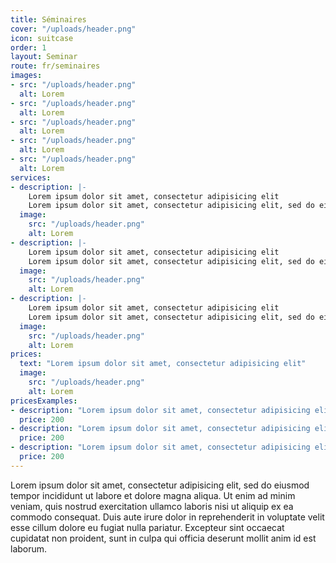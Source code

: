 ```yaml
---
title: Séminaires
cover: "/uploads/header.png"
icon: suitcase
order: 1
layout: Seminar
route: fr/seminaires
images:
- src: "/uploads/header.png"
  alt: Lorem
- src: "/uploads/header.png"
  alt: Lorem
- src: "/uploads/header.png"
  alt: Lorem
- src: "/uploads/header.png"
  alt: Lorem
- src: "/uploads/header.png"
  alt: Lorem
services:
- description: |-
    Lorem ipsum dolor sit amet, consectetur adipisicing elit  
    Lorem ipsum dolor sit amet, consectetur adipisicing elit, sed do eiusmod tempor incididunt ut labore et dolore magna aliqua. Ut enim ad minim veniam, quis nostrud exercitation ullamco laboris nisi ut aliquip ex ea commodo consequat. Duis aute irure dolor in reprehenderit in voluptate velit esse cillum dolore eu fugiat nulla pariatur. Excepteur sint occaecat cupidatat non proident, sunt in culpa qui officia deserunt mollit anim id est laborum.
  image:
    src: "/uploads/header.png"
    alt: Lorem
- description: |-
    Lorem ipsum dolor sit amet, consectetur adipisicing elit  
    Lorem ipsum dolor sit amet, consectetur adipisicing elit, sed do eiusmod tempor incididunt ut labore et dolore magna aliqua. Ut enim ad minim veniam, quis nostrud exercitation ullamco laboris nisi ut aliquip ex ea commodo consequat. Duis aute irure dolor in reprehenderit in voluptate velit esse cillum dolore eu fugiat nulla pariatur. Excepteur sint occaecat cupidatat non proident, sunt in culpa qui officia deserunt mollit anim id est laborum.
  image:
    src: "/uploads/header.png"
    alt: Lorem
- description: |-
    Lorem ipsum dolor sit amet, consectetur adipisicing elit  
    Lorem ipsum dolor sit amet, consectetur adipisicing elit, sed do eiusmod tempor incididunt ut labore et dolore magna aliqua. Ut enim ad minim veniam, quis nostrud exercitation ullamco laboris nisi ut aliquip ex ea commodo consequat. Duis aute irure dolor in reprehenderit in voluptate velit esse cillum dolore eu fugiat nulla pariatur. Excepteur sint occaecat cupidatat non proident, sunt in culpa qui officia deserunt mollit anim id est laborum.
  image:
    src: "/uploads/header.png"
    alt: Lorem
prices:
  text: "Lorem ipsum dolor sit amet, consectetur adipisicing elit"
  image:
    src: "/uploads/header.png"
    alt: Lorem
pricesExamples:
- description: "Lorem ipsum dolor sit amet, consectetur adipisicing elit"
  price: 200
- description: "Lorem ipsum dolor sit amet, consectetur adipisicing elit"
  price: 200
- description: "Lorem ipsum dolor sit amet, consectetur adipisicing elit"
  price: 200
---
```


Lorem ipsum dolor sit amet, consectetur adipisicing elit, sed do eiusmod tempor incididunt ut labore et dolore magna aliqua. Ut enim ad minim veniam, quis nostrud exercitation ullamco laboris nisi ut aliquip ex ea commodo consequat. Duis aute irure dolor in reprehenderit in voluptate velit esse cillum dolore eu fugiat nulla pariatur. Excepteur sint occaecat cupidatat non proident, sunt in culpa qui officia deserunt mollit anim id est laborum.

